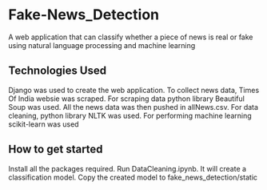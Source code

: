 # Fake-News_Detection
A web application that can classify whether a piece of news is real or fake using natural language processing and machine learning

## Technologies Used
Django was used to create the web application.
To collect news data, Times Of India websie was scraped. For scraping data python library Beautiful Soup was used. All the news data was then pushed in allNews.csv. For data cleaning, python library NLTK was used. For performing machine learning scikit-learn was used

## How to get started
Install all the packages required.
Run DataCleaning.ipynb. It will create a classification model. Copy the created model to fake_news_detection/static

